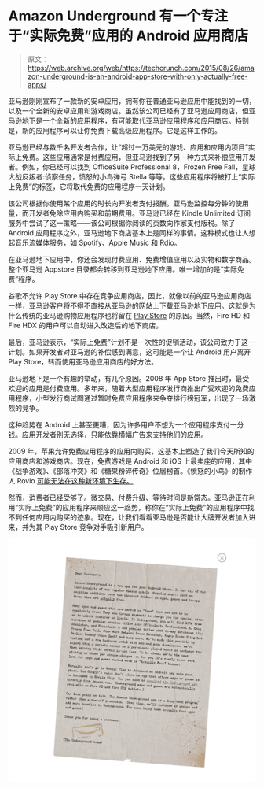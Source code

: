 # Amazon Underground 有一个专注于“实际免费”应用的 Android 应用商店 

> 原文：<https://web.archive.org/web/https://techcrunch.com/2015/08/26/amazon-underground-is-an-android-app-store-with-only-actually-free-apps/>

亚马逊刚刚宣布了一款新的安卓应用，拥有你在普通亚马逊应用中能找到的一切，以及一个全新的安卓应用和游戏商店。虽然该公司已经有了亚马逊应用商店，但亚马逊地下是一个全新的应用程序，有可能取代亚马逊应用程序和应用商店。特别是，新的应用程序可以让你免费下载高级应用程序。它是这样工作的。

亚马逊已经与数千名开发者合作，让“超过一万美元的游戏、应用和应用内项目”实际上免费。这些应用通常是付费应用，但亚马逊找到了另一种方式来补偿应用开发者。例如，你已经可以找到 OfficeSuite Professional 8，Frozen Free Fall，星球大战反叛者:侦察任务，愤怒的小鸟弹弓 Stella 等等。这些应用程序将被打上“实际上免费”的标签，它将取代免费的应用程序一天计划。

该公司根据你使用某个应用的时长向开发者支付报酬。亚马逊监控每分钟的使用量，而开发者免除应用内购买和前期费用。亚马逊已经在 Kindle Unlimited 订阅服务中尝试了这一策略——该公司根据你阅读的页数向作家支付版税。除了 Android 应用程序之外，亚马逊地下商店基本上是同样的事情。这种模式也让人想起音乐流媒体服务，如 Spotify、Apple Music 和 Rdio。

在亚马逊地下应用中，你还会发现付费应用、免费增值应用以及实物和数字商品。整个亚马逊 Appstore 目录都会转移到亚马逊地下应用。唯一增加的是“实际免费”程序。

谷歌不允许 Play Store 中存在竞争应用商店，因此，就像以前的亚马逊应用商店一样，亚马逊客户将不得不直接从亚马逊的网站上下载亚马逊地下应用。这就是为什么传统的亚马逊购物应用程序也将留在 [Play Store](https://web.archive.org/web/20230211183847/https://play.google.com/store/search?q=amazon) 的原因。当然，Fire HD 和 Fire HDX 的用户可以自动进入改造后的地下商店。

最后，亚马逊表示，“实际上免费”计划不是一次性的促销活动，该公司致力于这一计划。如果开发者对亚马逊的补偿感到满意，这可能是一个让 Android 用户离开 Play Store，转而使用亚马逊应用商店的好方法。

亚马逊地下是一个有趣的举动，有几个原因。2008 年 App Store 推出时，最受欢迎的应用是付费应用。多年来，随着大型应用程序发行商推出广受欢迎的免费应用程序，小型发行商试图通过暂时免费应用程序来争夺排行榜冠军，出现了一场激烈的竞争。

这种趋势在 Android 上甚至更糟，因为许多用户不想为一个应用程序支付一分钱。应用开发者别无选择，只能依靠横幅广告来支持他们的应用。

2009 年，苹果允许免费应用程序的应用内购买，这基本上塑造了我们今天所知的应用商店和游戏商店。现在，免费游戏是 Android 和 iOS 上最卖座的应用，其中《战争游戏》、《部落冲突》和《糖果粉碎传奇》位居榜首。《愤怒的小鸟》的制作人 Rovio [可能无法在这种新环境下生存。](https://web.archive.org/web/20230211183847/https://techcrunch.com/2015/08/26/rovio-to-cut-260-jobs-as-the-angry-birds-franchise-becomes-irrelevant/)

然而，消费者已经受够了。微交易、付费升级、等待时间是新常态。亚马逊正在利用“实际上免费”的应用程序来顺应这一趋势，称你在“实际上免费”的应用程序中找不到任何应用内购买的迹象。现在，让我们看看亚马逊是否能让大牌开发者加入进来，并为其 Play Store 竞争对手吸引新用户。

![Amazon Underground](img/4f775767abf96e4cb537528116ad1731.png)